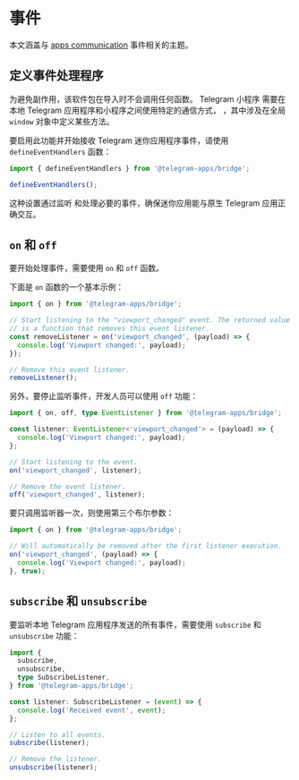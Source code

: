 # 事件

本文涵盖与 [apps communication](../../platform/apps-communication.md)
事件相关的主题。

## 定义事件处理程序

为避免副作用，该软件包在导入时不会调用任何函数。 Telegram 小程序
需要在本地 Telegram 应用程序和小程序之间使用特定的通信方式，
，其中涉及在全局 `window` 对象中定义某些方法。

要启用此功能并开始接收 Telegram 迷你应用程序事件，请使用 `defineEventHandlers`
函数：

```typescript
import { defineEventHandlers } from '@telegram-apps/bridge';

defineEventHandlers();
```

这种设置通过监听
和处理必要的事件，确保迷你应用能与原生 Telegram 应用正确交互。

## `on` 和 `off`

要开始处理事件，需要使用 `on` 和 `off` 函数。

下面是 `on` 函数的一个基本示例：

```typescript
import { on } from '@telegram-apps/bridge';

// Start listening to the "viewport_changed" event. The returned value
// is a function that removes this event listener.
const removeListener = on('viewport_changed', (payload) => {
  console.log('Viewport changed:', payload);
});

// Remove this event listener.
removeListener();
```

另外，要停止监听事件，开发人员可以使用 `off` 功能：

```typescript
import { on, off, type EventListener } from '@telegram-apps/bridge';

const listener: EventListener<'viewport_changed'> = (payload) => {
  console.log('Viewport changed:', payload);
};

// Start listening to the event.
on('viewport_changed', listener);

// Remove the event listener.
off('viewport_changed', listener);
```

要只调用监听器一次，则使用第三个布尔参数：

```typescript
import { on } from '@telegram-apps/bridge';

// Will automatically be removed after the first listener execution.
on('viewport_changed', (payload) => {
  console.log('Viewport changed:', payload);
}, true);
```

## `subscribe` 和 `unsubscribe`

要监听本地 Telegram 应用程序发送的所有事件，需要使用 `subscribe`
和 `unsubscribe` 功能：

```typescript
import {
  subscribe,
  unsubscribe,
  type SubscribeListener,
} from '@telegram-apps/bridge';

const listener: SubscribeListener = (event) => {
  console.log('Received event', event);
};

// Listen to all events.
subscribe(listener);

// Remove the listener.
unsubscribe(listener);
```
